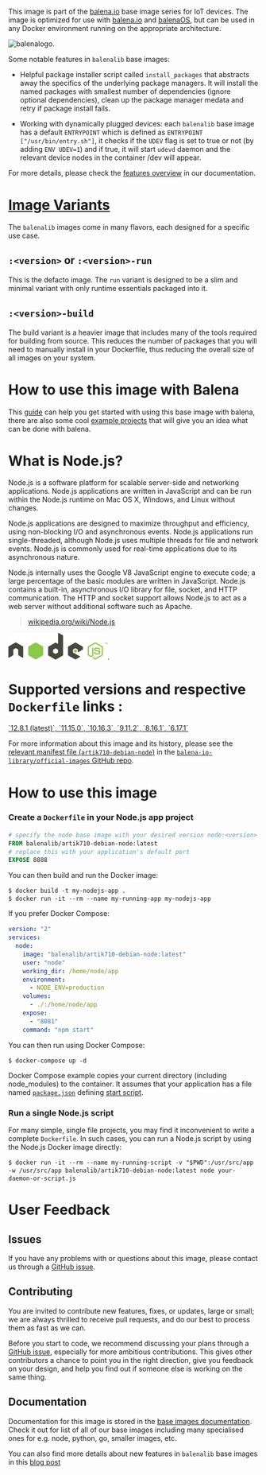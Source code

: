 <!-- THIS IS AUTO-GENERATED CONTENT. DO NOT MANUALLY EDIT. -->

This image is part of the [balena.io][balena] base image series for IoT devices. The image is optimized for use with [balena.io][balena] and [balenaOS][balena-os], but can be used in any Docker environment running on the appropriate architecture.

![balenalogo](https://avatars2.githubusercontent.com/u/6157842?s=200&v=4).

Some notable features in `balenalib` base images:

- Helpful package installer script called `install_packages` that abstracts away the specifics of the underlying package managers. It will install the named packages with smallest number of dependencies (ignore optional dependencies), clean up the package manager medata and retry if package install fails.

- Working with dynamically plugged devices: each `balenalib` base image has a default `ENTRYPOINT` which is defined as `ENTRYPOINT ["/usr/bin/entry.sh"]`, it checks if the `UDEV` flag is set to true or not (by adding `ENV UDEV=1`) and if true, it will start `udevd` daemon and the relevant device nodes in the container /dev will appear.

For more details, please check the [features overview](https://www.balena.io/docs/reference/base-images/base-images/#features-overview) in our documentation.

# [Image Variants][variants]

The `balenalib` images come in many flavors, each designed for a specific use case.

## `:<version>` or `:<version>-run`

This is the defacto image. The `run` variant is designed to be a slim and minimal variant with only runtime essentials packaged into it.

## `:<version>-build`

The build variant is a heavier image that includes many of the tools required for building from source. This reduces the number of packages that you will need to manually install in your Dockerfile, thus reducing the overall size of all images on your system.

[variants]: https://www.balena.io/docs/reference/base-images/base-images/#run-vs-build?ref=dockerhub

# How to use this image with Balena

This [guide][getting-started] can help you get started with using this base image with balena, there are also some cool [example projects][example-projects] that will give you an idea what can be done with balena.

# What is Node.js?

Node.js is a software platform for scalable server-side and networking applications. Node.js applications are written in JavaScript and can be run within the Node.js runtime on Mac OS X, Windows, and Linux without changes.

Node.js applications are designed to maximize throughput and efficiency, using non-blocking I/O and asynchronous events. Node.js applications run single-threaded, although Node.js uses multiple threads for file and network events. Node.js is commonly used for real-time applications due to its asynchronous nature.

Node.js internally uses the Google V8 JavaScript engine to execute code; a large percentage of the basic modules are written in JavaScript. Node.js contains a built-in, asynchronous I/O library for file, socket, and HTTP communication. The HTTP and socket support allows Node.js to act as a web server without additional software such as Apache.

> [wikipedia.org/wiki/Node.js](https://en.wikipedia.org/wiki/Node.js)

![logo](https://raw.githubusercontent.com/docker-library/docs/01c12653951b2fe592c1f93a13b4e289ada0e3a1/node/logo.png).

# Supported versions and respective `Dockerfile` links :

[&#x60;12.8.1 (latest)&#x60;, &#x60;11.15.0&#x60;, &#x60;10.16.3&#x60;, &#x60;9.11.2&#x60;, &#x60;8.16.1&#x60;, &#x60;6.17.1&#x60;](https://github.com/balena-io-library/base-images/tree/master/balena-base-images/node/artik710/debian/)

For more information about this image and its history, please see the [relevant manifest file (`artik710-debian-node`)](https://github.com/balena-io-library/official-images/blob/master/library/artik710-debian-node) in the [`balena-io-library/official-images` GitHub repo](https://github.com/balena-io-library/official-images).

# How to use this image

### Create a `Dockerfile` in your Node.js app project

```dockerfile
# specify the node base image with your desired version node:<version>
FROM balenalib/artik710-debian-node:latest
# replace this with your application's default port
EXPOSE 8888
```

You can then build and run the Docker image:

```console
$ docker build -t my-nodejs-app .
$ docker run -it --rm --name my-running-app my-nodejs-app
```

If you prefer Docker Compose:

```yml
version: "2"
services:
  node:
    image: "balenalib/artik710-debian-node:latest"
    user: "node"
    working_dir: /home/node/app
    environment:
      - NODE_ENV=production
    volumes:
      - ./:/home/node/app
    expose:
      - "8081"
    command: "npm start"
```

You can then run using Docker Compose:

```console
$ docker-compose up -d
```

Docker Compose example copies your current directory (including node_modules) to the container.
It assumes that your application has a file named [`package.json`](https://docs.npmjs.com/files/package.json)
defining [start script](https://docs.npmjs.com/misc/scripts#default-values).

### Run a single Node.js script

For many simple, single file projects, you may find it inconvenient to write a
complete `Dockerfile`. In such cases, you can run a Node.js script by using the
Node.js Docker image directly:

```console
$ docker run -it --rm --name my-running-script -v "$PWD":/usr/src/app -w /usr/src/app balenalib/artik710-debian-node:latest node your-daemon-or-script.js
```

[example-projects]: https://www.balena.io/docs/learn/getting-started/artik710/nodejs/#example-projects?ref=dockerhub
[getting-started]: https://www.balena.io/docs/learn/getting-started/artik710/nodejs/?ref=dockerhub

# User Feedback

## Issues

If you have any problems with or questions about this image, please contact us through a [GitHub issue](https://github.com/balena-io-library/base-images/issues).

## Contributing

You are invited to contribute new features, fixes, or updates, large or small; we are always thrilled to receive pull requests, and do our best to process them as fast as we can.

Before you start to code, we recommend discussing your plans through a [GitHub issue](https://github.com/balena-io-library/base-images/issues), especially for more ambitious contributions. This gives other contributors a chance to point you in the right direction, give you feedback on your design, and help you find out if someone else is working on the same thing.

## Documentation

Documentation for this image is stored in the [base images documentation][docs]. Check it out for list of all of our base images including many specialised ones for e.g. node, python, go, smaller images, etc.

You can also find more details about new features in `balenalib` base images in this [blog post][migration-docs]

[docs]: https://www.balena.io/docs/reference/base-images/base-images/#balena-base-images?ref=dockerhub
[variants]: https://www.balena.io/docs/reference/base-images/base-images/#run-vs-build?ref=dockerhub
[migration-docs]: https://www.balena.io/blog/new-year-new-balena-base-images/?ref=dockerhub
[balena]: https://balena.io/?ref=dockerhub
[balena-os]: https://www.balena.io/os/?ref=dockerhub